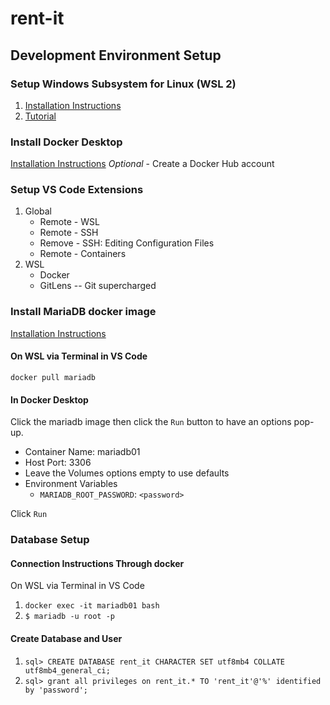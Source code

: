 # rent-it
## Development Environment Setup

### Setup Windows Subsystem for Linux (WSL 2)
1. [Installation Instructions](https://docs.microsoft.com/en-us/windows/wsl/install)
2. [Tutorial](https://docs.microsoft.com/en-us/windows/wsl/setup/environment)

### Install Docker Desktop
[Installation Instructions](https://docs.microsoft.com/en-us/windows/wsl/tutorials/wsl-containers#install-docker-desktop)
_Optional_ - Create a Docker Hub account

### Setup VS Code Extensions
1. Global
    * Remote - WSL
    * Remote - SSH
    * Remove - SSH: Editing Configuration Files
    * Remote - Containers
2. WSL
    * Docker
    * GitLens -- Git supercharged

### Install MariaDB docker image
[Installation Instructions](https://mariadb.com/kb/en/installing-and-using-mariadb-via-docker/)
#### On WSL via Terminal in VS Code
`docker pull mariadb`

#### In Docker Desktop
Click the mariadb image then click the `Run` button to have an options pop-up.
* Container Name: mariadb01
* Host Port: 3306
* Leave the Volumes options empty to use defaults
* Environment Variables
    * `MARIADB_ROOT_PASSWORD`: `<password>`

Click `Run`

### Database Setup
#### Connection Instructions Through docker 
On WSL via Terminal in VS Code
1. `docker exec -it mariadb01 bash`
2. `$ mariadb -u root -p`

#### Create Database and User
1. `sql> CREATE DATABASE rent_it CHARACTER SET utf8mb4 COLLATE utf8mb4_general_ci;`
2. `sql> grant all privileges on rent_it.* TO 'rent_it'@'%' identified by 'password';`
